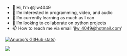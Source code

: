 - 👋 Hi, I’m @jlw4049
- 👀 I’m interested in programming, video, and audio
- 🌱 I’m currently learning as much as I can
- 💞️ I’m looking to collaborate on python projects
- 📫 How to reach me via email 'jlw_4049@hotmail.com'

[![Anurag's GitHub stats](https://github-readme-stats-git-masterrstaa-rickstaa.vercel.app/api?username=jlw4049)](https://github.com/anuraghazra/github-readme-stats))

![](https://komarev.com/ghpvc/?username=jlw4049&color=brightgreen&style=plastic)

<!---
jlw4049/jlw4049 is a ✨ special ✨ repository because its `README.md` (this file) appears on your GitHub profile.
You can click the Preview link to take a look at your changes.
--->
